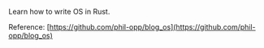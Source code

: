 Learn how to write OS in Rust.

Reference: [https://github.com/phil-opp/blog_os](https://github.com/phil-opp/blog_os)
